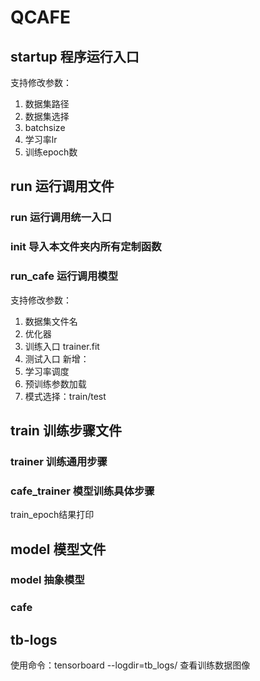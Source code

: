 # QCAFE

## startup 程序运行入口
支持修改参数：
1. 数据集路径
2. 数据集选择
3. batchsize
4. 学习率lr
5. 训练epoch数

## run 运行调用文件
### run 运行调用统一入口
### init 导入本文件夹内所有定制函数
### run_cafe 运行调用模型
支持修改参数：
1. 数据集文件名
2. 优化器
3. 训练入口 trainer.fit
4. 测试入口
新增：
1. 学习率调度
2. 预训练参数加载
3. 模式选择：train/test

## train 训练步骤文件
### trainer 训练通用步骤
### cafe_trainer 模型训练具体步骤
train_epoch结果打印

## model 模型文件
### model 抽象模型
### cafe

## tb-logs
使用命令：tensorboard --logdir=tb_logs/
查看训练数据图像